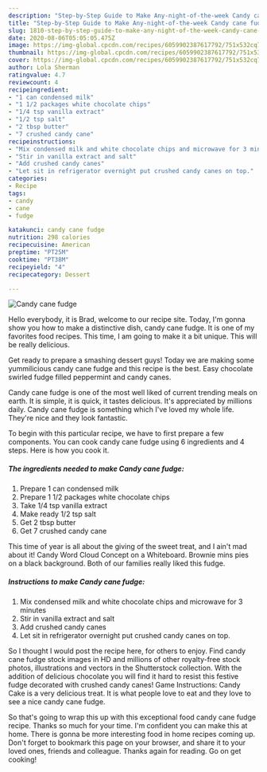 ```yaml
---
description: "Step-by-Step Guide to Make Any-night-of-the-week Candy cane fudge"
title: "Step-by-Step Guide to Make Any-night-of-the-week Candy cane fudge"
slug: 1810-step-by-step-guide-to-make-any-night-of-the-week-candy-cane-fudge
date: 2020-08-06T05:05:05.475Z
image: https://img-global.cpcdn.com/recipes/6059902387617792/751x532cq70/candy-cane-fudge-recipe-main-photo.jpg
thumbnail: https://img-global.cpcdn.com/recipes/6059902387617792/751x532cq70/candy-cane-fudge-recipe-main-photo.jpg
cover: https://img-global.cpcdn.com/recipes/6059902387617792/751x532cq70/candy-cane-fudge-recipe-main-photo.jpg
author: Lola Sherman
ratingvalue: 4.7
reviewcount: 4
recipeingredient:
- "1 can condensed milk"
- "1 1/2 packages white chocolate chips"
- "1/4 tsp vanilla extract"
- "1/2 tsp salt"
- "2 tbsp butter"
- "7 crushed candy cane"
recipeinstructions:
- "Mix condensed milk and white chocolate chips and microwave for 3 minutes"
- "Stir in vanilla extract and salt"
- "Add crushed candy canes"
- "Let sit in refrigerator overnight put crushed candy canes on top."
categories:
- Recipe
tags:
- candy
- cane
- fudge

katakunci: candy cane fudge 
nutrition: 298 calories
recipecuisine: American
preptime: "PT25M"
cooktime: "PT38M"
recipeyield: "4"
recipecategory: Dessert

---
```



![Candy cane fudge](https://img-global.cpcdn.com/recipes/6059902387617792/751x532cq70/candy-cane-fudge-recipe-main-photo.jpg)

Hello everybody, it is Brad, welcome to our recipe site. Today, I'm gonna show you how to make a distinctive dish, candy cane fudge. It is one of my favorites food recipes. This time, I am going to make it a bit unique. This will be really delicious.

Get ready to prepare a smashing dessert guys! Today we are making some yummilicious candy cane fudge and this recipe is the best. Easy chocolate swirled fudge filled peppermint and candy canes.

Candy cane fudge is one of the most well liked of current trending meals on earth. It is simple, it is quick, it tastes delicious. It's appreciated by millions daily. Candy cane fudge is something which I've loved my whole life. They're nice and they look fantastic.


To begin with this particular recipe, we have to first prepare a few components. You can cook candy cane fudge using 6 ingredients and 4 steps. Here is how you cook it.

<!--inarticleads1-->

##### The ingredients needed to make Candy cane fudge:

1. Prepare 1 can condensed milk
1. Prepare 1 1/2 packages white chocolate chips
1. Take 1/4 tsp vanilla extract
1. Make ready 1/2 tsp salt
1. Get 2 tbsp butter
1. Get 7 crushed candy cane


This time of year is all about the giving of the sweet treat, and I ain&#39;t mad about it! Candy Word Cloud Concept on a Whiteboard. Brownie mins pies on a black background. Both of our families really liked this fudge. 

<!--inarticleads2-->

##### Instructions to make Candy cane fudge:

1. Mix condensed milk and white chocolate chips and microwave for 3 minutes
1. Stir in vanilla extract and salt
1. Add crushed candy canes
1. Let sit in refrigerator overnight put crushed candy canes on top.


So I thought I would post the recipe here, for others to enjoy. Find candy cane fudge stock images in HD and millions of other royalty-free stock photos, illustrations and vectors in the Shutterstock collection. With the addition of delicious chocolate you will find it hard to resist this festive fudge decorated with crushed candy canes! Game Instructions: Candy Cake is a very delicious treat. It is what people love to eat and they love to see a nice candy cane fudge. 

So that's going to wrap this up with this exceptional food candy cane fudge recipe. Thanks so much for your time. I'm confident you can make this at home. There is gonna be more interesting food in home recipes coming up. Don't forget to bookmark this page on your browser, and share it to your loved ones, friends and colleague. Thanks again for reading. Go on get cooking!
